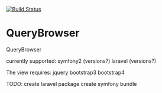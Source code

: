 [![Build Status](https://travis-ci.org/paulhekkema/querybrowser.svg?branch=develop)](https://travis-ci.org/paulhekkema/querybrowser})

# QueryBrowser

QueryBrowser

currently supported:
symfony2 (versions?)
laravel (versions?)

The view requires:
jquery
bootstrap3
bootstrap4

TODO:
create laravel package
create symfony bundle